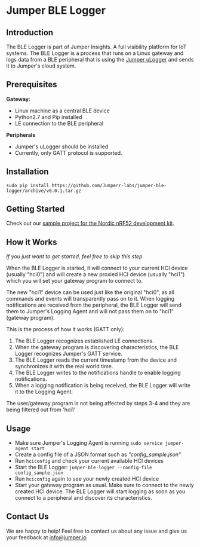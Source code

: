 # Jumper BLE Logger
## Introduction
The BLE Logger is part of Jumper Insights. A full visibility platform for IoT systems.
The BLE Logger is a process that runs on a Linux gateway and logs data from a BLE peripheral that is using the [Jumper uLogger](https://github.com/Jumperr-labs/jumper-ulogger) and sends it to Jumper's cloud system.

## Prerequisites
**Gateway:**

- Linux machine as a central BLE device
- Python2.7 and Pip installed
- LE connection to the BLE peripheral

**Peripherals**

- Jumper's uLogger should be installed
- Currently, only GATT protocol is supported.

## Installation
`sudo pip install https://github.com/Jumperr-labs/jumper-ble-logger/archive/v0.0.1.tar.gz`

## Getting Started
Check out our [sample project for the Nordic nRF52 development kit](https://github.com/Jumperr-labs/jumper-ulogger/tree/master/samples/nrf52-ble-sample-project).

## How it Works
*If you just want to get started, feel free to skip this step*

When the BLE Logger is started, it will connect to your current HCI device (usually "hci0") and will create a new 
proxied HCI device (usually "hci1") which you will set your gateway program to connect to.

The new "hci1" device can be used just like the original "hci0", as all commands and events will transparently pass on to it.
When logging notifications are received from the peripheral, the BLE Logger will send them to Jumper's Logging Agent and will not pass them on to "hci1" (gateway program).

This is the process of how it works (GATT only):

1. The BLE Logger recognizes established LE connections.
2. When the gateway program is discovering characteristics, the BLE Logger recognizes Jumper's GATT service.
3. The BLE Logger reads the current timestamp from the device and synchronizes it with the real world time.
4. The BLE Logger writes to the notifications handle to enable logging notifications.
5. When a logging notification is being received, the BLE Logger will write it to the Logging Agent.

The user/gateway program is not being affected by steps 3-4 and they are being filtered out from 'hci1'

## Usage
- Make sure Jumper's Logging Agent is running
`sudo service jumper-agent start`
- Create a config file of a JSON format such as _"config_sample.json"_
- Run `hciconfig` and check your current available HCI devices
- Start the BLE Logger: `jumper-ble-logger --config-file config_sample.json`
- Run `hciconfig` again to see your newly created HCI device
- Start your gateway program as usual. Make sure to connect to the newly created HCI device. The BLE Logger will start logging as soon as you connect to a peripheral and discover its characteristics.

## Contact Us
We are happy to help! Feel free to contact us about any issue and give us your feedback at [info@jumper.io](mailto:info@jumper.io)
